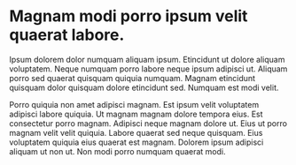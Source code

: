 # Magnam modi porro ipsum velit quaerat labore.

Ipsum dolorem dolor numquam aliquam ipsum. Etincidunt ut dolore aliquam voluptatem. Neque numquam porro labore neque ipsum adipisci ut. Aliquam porro sed quaerat quisquam quiquia numquam. Magnam etincidunt quisquam dolor quisquam dolore etincidunt sed. Numquam est modi velit.

Porro quiquia non amet adipisci magnam. Est ipsum velit voluptatem adipisci labore quiquia. Ut magnam magnam dolore tempora eius. Est consectetur porro magnam. Adipisci neque magnam dolore ut. Eius ut porro magnam velit velit quiquia. Labore quaerat sed neque quisquam. Eius voluptatem quiquia eius quaerat est magnam. Dolorem ipsum adipisci aliquam ut non ut. Non modi porro numquam quaerat modi.

